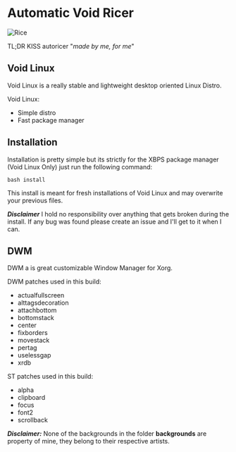 # Automatic Void Ricer

![Rice](https://github.com/dconixDev/voidrice/blob/main/config/.otherfiles/Rice.png?raw=true)

TL;DR KISS autoricer "*made by me, for me*"

## Void Linux

Void Linux is a really stable and lightweight desktop oriented Linux Distro.

Void Linux:
* Simple distro
* Fast package manager

## Installation

Installation is pretty simple but its strictly for the XBPS package manager (Void Linux Only) just run the following command:

`bash install`

This install is meant for fresh installations of Void Linux and may overwrite your previous files.

***Disclaimer*** I hold no responsibility over anything that gets broken during the install. If any bug was found please create an issue and I'll get to it when I can.

## DWM

DWM a is great customizable Window Manager for Xorg.

DWM patches used in this build:
* actualfullscreen
* alttagsdecoration
* attachbottom
* bottomstack
* center
* fixborders
* movestack
* pertag
* uselessgap
* xrdb

ST patches used in this build:
* alpha
* clipboard
* focus
* font2
* scrollback

***Disclaimer:*** None of the backgrounds in the folder **backgrounds** are property of mine, they belong to their respective artists.
